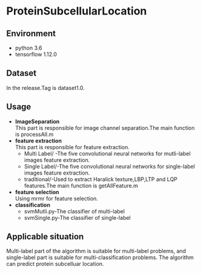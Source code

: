 # ProteinSubcellularLocation
## Environment


  - python 3.6
  - tensorflow 1.12.0

## Dataset
  In the release.Tag is dataset1.0.
  

## Usage

  * **ImageSeparation**  
     This part is responsible for image channel separation.The main function is processAll.m  
  * **feature extraction**  
     This part is responsible for feature extraction.
     * Multi Label/ -The five convolutional neural networks for mutli-label images feature extraction.
     * Single Label/-The five convolutional neural networks for single-label images feature extraction.
     * traditional/-Used to extract Haralick texture,LBP,LTP and LQP features.The main function is getAllFeature.m
  * **feature selection**  
    Using mrmr for feature selection.
  * **classification**  
     * svmMutli.py-The classifier of multi-label
     * svmSingle.py-The classifier of single-label

## Applicable situation
  Multi-label part of the algorithm is suitable for multi-label problems, and single-label part is suitable for multi-classification problems.
  The algorithm can predict protein subcelluar location.
